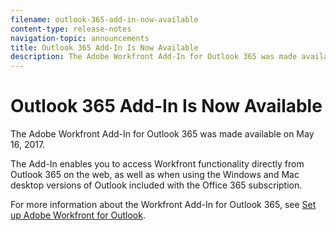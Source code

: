 ```yaml
---
filename: outlook-365-add-in-now-available
content-type: release-notes
navigation-topic: announcements
title: Outlook 365 Add-In Is Now Available
description: The Adobe Workfront Add-In for Outlook 365 was made available on May 16, 2017.
---
```


# Outlook 365 Add-In Is Now Available

The Adobe Workfront Add-In for Outlook 365 was made available on May 16, 2017.

The Add-In enables you to access Workfront functionality directly from Outlook 365 on the web, as well as when using the Windows and Mac desktop versions of Outlook included with the Office 365 subscription.

For more information about the Workfront Add-In for Outlook 365, see [Set up Adobe Workfront for Outlook](../../workfront-integrations-and-apps/using-workfront-with-outlook/set-up-workfront-for-outlook.md).
